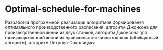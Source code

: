 # Optimal-schedule-for-machines
Разработка программной реализации алгоритмов формирования оптимального производственного расписания: 
алгоритм Джонсона для производственной линии из двух станков,
 алгоритм Джонсона для производственной линии из произвольного числа станков (обобщенный алгоритм),
 алгоритм Петрова-Соколицына.
